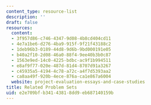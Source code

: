 ```yaml
---
content_type: resource-list
description: ''
draft: false
resources:
  content:
  - 3f957d86-c746-4347-9d08-4b8cd404cd11
  - 4e7a1be6-d276-4ba9-915f-9f21f43188c2
  - 1deb96b3-0189-44d8-9d6b-9bd000191e05
  - b40a2f10-2d08-46a0-88f4-9ee40b3b0c87
  - 1563e9ed-14c0-4225-bdbc-ac9f1b994511
  - e8af9f77-020e-487d-81d4-8707d91a3267
  - c45935a5-4194-4c78-a72c-a4f7d5393aa2
  - ca8aa49f-920b-4ece-876a-ca1e867a6004
  website: project-evaluation-essays-and-case-studies
title: Related Problem Sets
uid: e2e709bf-b341-4381-8dd9-eb687140159b
---
```


